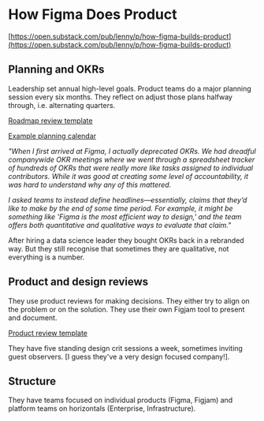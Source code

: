 # How Figma Does Product

[https://open.substack.com/pub/lenny/p/how-figma-builds-product](https://open.substack.com/pub/lenny/p/how-figma-builds-product)

## Planning and OKRs

Leadership set annual high-level goals. Product teams do a major planning session every six months. They reflect on adjust those plans halfway through, i.e. alternating quarters.

[Roadmap review template](https://www.figma.com/file/PQkFgQA77plJMrxMs8PXWt/Roadmap-review-template/duplicate?node-id=0%3A1)

[Example planning calendar](https://substackcdn.com/image/fetch/f_auto,q_auto:good,fl_progressive:steep/https%3A%2F%2Fbucketeer-e05bbc84-baa3-437e-9518-adb32be77984.s3.amazonaws.com%2Fpublic%2Fimages%2F5232e363-ae03-4193-b6ac-16f6caae3c36_2000x1180.png)

_"When I first arrived at Figma, I actually deprecated OKRs. We had dreadful companywide OKR meetings where we went through a spreadsheet tracker of hundreds of OKRs that were really more like tasks assigned to individual contributors. While it was good at creating some level of accountability, it was hard to understand why any of this mattered._

_I asked teams to instead define headlines—essentially, claims that they’d like to make by the end of some time period. For example, it might be something like 'Figma is the most efficient way to design,' and the team offers both quantitative and qualitative ways to evaluate that claim."_

After hiring a data science leader they bought OKRs back in a rebranded way. But they still recognise that sometimes they are qualitative, not everything is a number.

## Product and design reviews

They use product reviews for making decisions. They either try to align on the problem or on the solution. They use their own Figjam tool to present and document.

[Product review template](https://www.figma.com/file/m10kTJd28p5DDQC6xoCmY8/Product-Review-Template/duplicate?node-id=0%3A1)

They have five standing design crit sessions a week, sometimes inviting guest observers. [I guess they've a very design focused company!].

## Structure

They have teams focused on individual products (Figma, Figjam) and platform teams on horizontals (Enterprise, Infrastructure).




